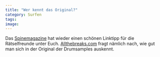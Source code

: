 ```yaml
---
title: "Wer kennt das Original?"
category: Surfen
tags: 
image: 
---
```


Das [Spinemagazine](http://www.spinemagazine.com) hat wieder einen schönen Linktipp für die Rätselfreunde unter Euch. [Allthebreaks.com](http://allthebreaks.com/breakiq/index.html) fragt nämlich nach, wie gut man sich in der Original der Drumsamples auskennt.